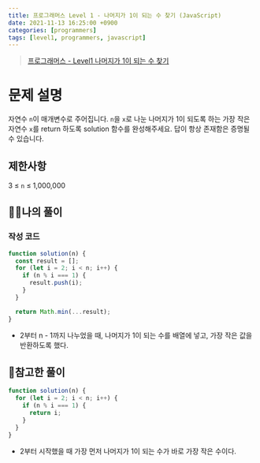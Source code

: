 ```yaml
---
title: 프로그래머스 Level 1 - 나머지가 1이 되는 수 찾기 (JavaScript)
date: 2021-11-13 16:25:00 +0900
categories: [programmers]
tags: [level1, programmers, javascript]
---
```


> [프로그래머스 - Level1 나머지가 1이 되는 수 찾기](https://programmers.co.kr/learn/courses/30/lessons/87389)

# 문제 설명

자연수 `n`이 매개변수로 주어집니다. `n`을 `x`로 나눈 나머지가 1이 되도록 하는 가장 작은 자연수 `x`를 return 하도록 solution 함수를 완성해주세요. 답이 항상 존재함은 증명될 수 있습니다.

## 제한사항

3 ≤ `n` ≤ 1,000,000

## 🙋‍♂️나의 풀이

### 작성 코드

```javascript
function solution(n) {
  const result = [];
  for (let i = 2; i < n; i++) {
    if (n % i === 1) {
      result.push(i);
    }
  }

  return Math.min(...result);
}
```

- 2부터 n - 1까지 나누었을 때, 나머지가 1이 되는 수를 배열에 넣고, 가장 작은 값을 반환하도록 했다.

## 👀참고한 풀이

```javascript
function solution(n) {
  for (let i = 2; i < n; i++) {
    if (n % i === 1) {
      return i;
    }
  }
}
```

- 2부터 시작했을 때 가장 먼저 나머지가 1이 되는 수가 바로 가장 작은 수이다.
